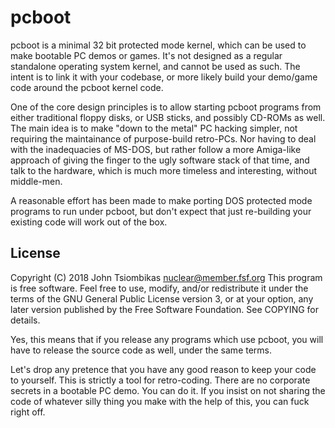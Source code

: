 pcboot
======

pcboot is a minimal 32 bit protected mode kernel, which can be used to make
bootable PC demos or games. It's not designed as a regular standalone operating
system kernel, and cannot be used as such. The intent is to link it with your
codebase, or more likely build your demo/game code around the pcboot kernel
code.

One of the core design principles is to allow starting pcboot programs from
either traditional floppy disks, or USB sticks, and possibly CD-ROMs as well.
The main idea is to make "down to the metal" PC hacking simpler, not requiring
the maintainance of purpose-build retro-PCs. Nor having to deal with the
inadequacies of MS-DOS, but rather follow a more Amiga-like approach of giving
the finger to the ugly software stack of that time, and talk to the hardware,
which is much more timeless and interesting, without middle-men.

A reasonable effort has been made to make porting DOS protected mode programs to
run under pcboot, but don't expect that just re-building your existing code will
work out of the box.

License
-------
Copyright (C) 2018  John Tsiombikas <nuclear@member.fsf.org>
This program is free software. Feel free to use, modify, and/or redistribute it
under the terms of the GNU General Public License version 3, or at your option,
any later version published by the Free Software Foundation. See COPYING for
details.

Yes, this means that if you release any programs which use pcboot, you will have
to release the source code as well, under the same terms.

Let's drop any pretence that you have any good reason to keep your code to
yourself. This is strictly a tool for retro-coding. There are no corporate
secrets in a bootable PC demo. You can do it. If you insist on not sharing the
code of whatever silly thing you make with the help of this, you can fuck right
off.
